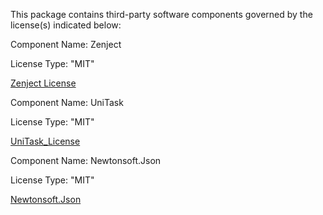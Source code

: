 This package contains third-party software components governed by the license(s) indicated below: 

Component Name: Zenject

License Type: "MIT"

[Zenject License](https://github.com/modesttree/Zenject/blob/master/License.md)

Component Name: UniTask

License Type: "MIT"

[UniTask_License](https://github.com/Cysharp/UniTask/blob/master/LICENSE)

Component Name: Newtonsoft.Json

License Type: "MIT"

[Newtonsoft.Json](https://github.com/JamesNK/Newtonsoft.Json/releases)

